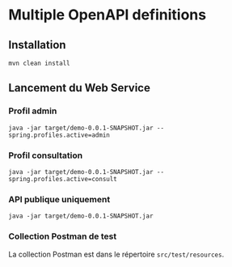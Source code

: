 # Multiple OpenAPI definitions

## Installation

````shell
mvn clean install
````

## Lancement du Web Service

### Profil admin
````shell
java -jar target/demo-0.0.1-SNAPSHOT.jar --spring.profiles.active=admin
````

### Profil consultation
````shell
java -jar target/demo-0.0.1-SNAPSHOT.jar --spring.profiles.active=consult
````

### API publique uniquement
````shell
java -jar target/demo-0.0.1-SNAPSHOT.jar
````

### Collection Postman de test

La collection Postman est dans le répertoire `src/test/resources`.